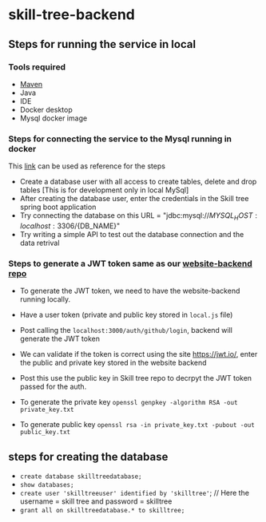 # skill-tree-backend

## Steps for running the service in local

### Tools required
- [Maven](https://mvnrepository.com/)
- Java
- IDE
- Docker desktop
- Mysql docker image

### Steps for connecting the service to the Mysql running in docker
This [link](https://find10archived.medium.com/how-to-connect-a-mysql-docker-container-with-a-local-spring-boot-application-9366707dce0d) can be used as reference for the steps
- Create a database user with all access to create tables, delete and drop tables [This is for development only in local MySql]
- After creating the database user, enter the credentials in the Skill tree spring boot application
- Try connecting the database on this URL = "jdbc:mysql://${MYSQL_HOST:localhost}:3306/${DB_NAME}"
- Try writing a simple API to test out the database connection and the data retrival

### Steps to generate a JWT token same as our [website-backend repo](https://github.com/Real-Dev-Squad/website-backend/issues)
- To generate the JWT token, we need to have the website-backend running locally.
- Have a user token (private and public key stored in `local.js` file)
- Post calling the `localhost:3000/auth/github/login`, backend will generate the JWT token
- We can validate if the token is correct using the site https://jwt.io/, enter the public and private key stored in the website backend
- Post this use the public key in Skill tree repo to decrpyt the JWT token passed for the auth.

- To generate the private key `openssl genpkey -algorithm RSA -out private_key.txt`
- To generate public key `openssl rsa -in private_key.txt -pubout -out public_key.txt`

## steps for creating the database
- `create database skilltreedatabase;`
- `show databases;`
- `create user 'skilltreeuser' identified by 'skilltree'`; // Here the username = skill tree and password = skilltree
- `grant all on skilltreedatabase.* to skilltree;` 

